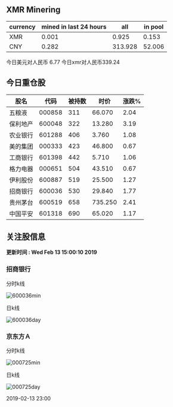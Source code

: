 ## XMR Minering

|currency|mined in last 24 hours|all|in pool|
|---|---|---|---|
|XMR|0.001|0.925|0.153|
|CNY|0.282|313.928|52.006|

今日美元对人民币 6.77	今日xmr对人民币339.24


## 今日重仓股 

|股名|代码|被持数|时价|涨跌%|
|---|---|---|---|---|
|五粮液|000858|311|66.070|2.04|
|保利地产|600048|322|13.280|3.19|
|农业银行|601288|406|3.760|1.08|
|美的集团|000333|423|46.800|0.67|
|工商银行|601398|442|5.710|1.06|
|格力电器|000651|504|43.510|0.67|
|伊利股份|600887|519|25.500|1.27|
|招商银行|600036|530|29.840|1.77|
|贵州茅台|600519|658|735.250|2.41|
|中国平安|601318|690|65.020|1.17|

## 关注股信息
**更新时间 : Wed Feb 13 15:00:10 2019**
### 招商银行 
分时k线

![600036min](http://image.sinajs.cn/newchart/min/n/sh600036.gif)

日k线

![600036day](http://image.sinajs.cn/newchart/daily/n/sh600036.gif)

### 京东方Ａ 
分时k线

![000725min](http://image.sinajs.cn/newchart/min/n/sz000725.gif)

日k线

![000725day](http://image.sinajs.cn/newchart/daily/n/sz000725.gif)

2019-02-13 23:00